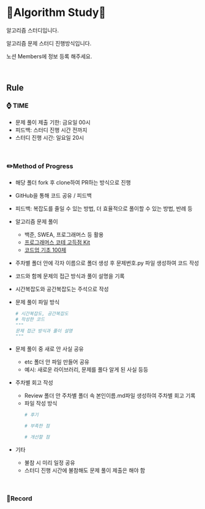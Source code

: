 # :low_brightness:**Algorithm Study**:low_brightness:

알고리즘 스터디입니다.

알고리즘 문제 스터디 진행방식입니다.

노션 Members에 정보 등록 해주세요.

<br>

## **Rule**

### :watch: **TIME**

- 문제 풀이 제출 기한: 금요일 00시
- 피드백: 스터디 진행 시간 전까지
- 스터디 진행 시간: 일요일 20시


<br>

### ✏️**Method of Progress**

- 해당 폴더 fork 후 clone하여 PR하는 방식으로 진행

- GitHub을 통해 코드 공유 / 피드백

- 피드백: 복잡도를 줄일 수 있는 방법, 더 효율적으로 풀이할 수 있는 방법, 반례 등

- 알고리즘 문제 풀이
    - 백준, SWEA, 프로그래머스 등 활용
    - [프로그래머스 코테 고득점 Kit](https://school.programmers.co.kr/learn/challenges?tab=algorithm_practice_kit)
    - [코드업 기초 100제](https://codeup.kr/problemsetsol.php?psid=33)

- 주차별 폴더 안에 각자 이름으로 폴더 생성 후 문제번호.py 파일 생성하여 코드 작성

- 코드와 함께 문제의 접근 방식과 풀이 설명을 기록

- 시간복잡도와 공간복잡도는 주석으로 작성

- 문제 풀이 파일 방식

    ```python
    # 시간복잡도, 공간복잡도
    # 작성한 코드
    """
    문제 접근 방식과 풀이 설명
    """
    ```

- 문제 풀이 중 새로 안 사실 공유
    - etc 폴더 안 파일 만들어 공유
    - 예시: 새로운 라이브러리, 문제를 풀다 알게 된 사실 등등

- 주차별 회고 작성
    - Review 폴더 안 주차별 폴더 속 본인이름.md파일 생성하여 주차별 회고 기록
    - 파일 작성 방식
        ```python
        # 후기

        # 부족한 점

        # 개선할 점

        ```

- 기타
    - 불참 시 미리 일정 공유
    - 스터디 진행 시간에 불참해도 문제 풀이 제출은 해야 함

<br>

### 📝**Record**